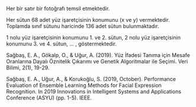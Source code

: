 Her bir satır bir fotoğrafı temsil etmektedir.

Her sütun 68 adet yüz işaretçisinin konumunu (x ve y) vermektedir. Toplamda sınıf sütunu haricinde 136 adet sütun bulunmaktadır. 

1 nolu yüz işaretçisinin konumunu 1. ve 2. sütun, 2 nolu yüz işaretçisinin konumunu 3. ve 4. sütun, ... , göstermektedir.

Sağbaş, E. A., Gökalp, O., & Uğur, A. (2019). Yüz İfadesi Tanıma için Mesafe Oranlarına Dayalı Öznitelik Çıkarımı ve Genetik Algoritmalar ile Seçimi. Veri Bilimi, 2(1), 19-29.

Sağbaş, E. A., Uğur, A., & Korukoğlu, S. (2019, October). Performance Evaluation of Ensemble Learning Methods for Facial Expression Recognition. In 2019 Innovations in Intelligent Systems and Applications Conference (ASYU) (pp. 1-5). IEEE.
